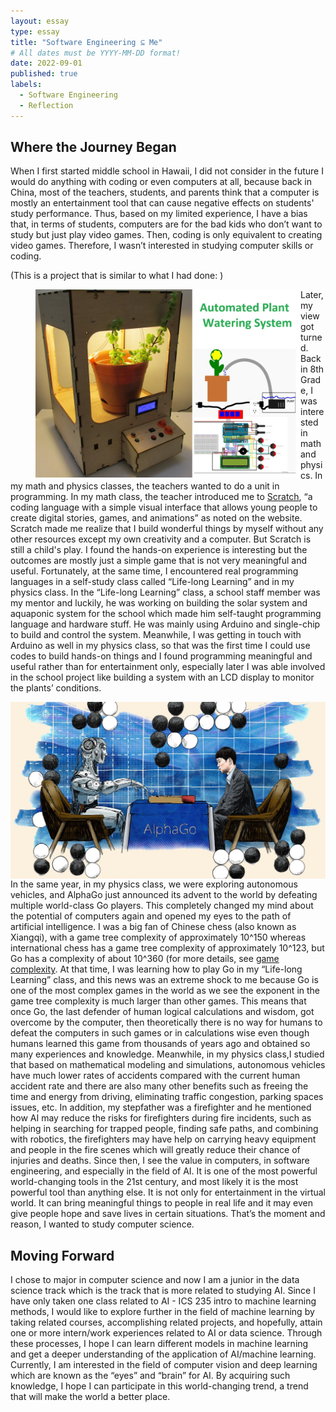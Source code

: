 ```yaml
---
layout: essay
type: essay
title: "Software Engineering ⊆ Me"
# All dates must be YYYY-MM-DD format!
date: 2022-09-01
published: true
labels:
  - Software Engineering
  - Reflection
---
```





## Where the Journey Began

When I first started middle school in Hawaii, I did not consider in the future I would do anything with coding or even computers at all, because back in China, most of the teachers, students, and parents think that a computer is mostly an entertainment tool that can cause negative effects on students' study performance. Thus, based on my limited experience, I have a bias that, in terms of students, computers are for the bad kids who don’t want to study but just play video games. Then, coding is only equivalent to creating video games. Therefore, I wasn’t interested in studying computer skills or coding.

(This is a project that is similar to what I had done: )

<figure>
  <img width="600px"
       align="left"
       class="rounded float-start pe-4"
       img src="../img/essays/arduino_project.png"/>
</figure>

Later, my view got turned. Back in 8th Grade, I was interested in math and physics. In my math and physics classes, the teachers wanted to do a unit in programming. In my math class, the teacher introduced me to [Scratch](https://scratch.mit.edu/about), “a coding language with a simple visual interface that allows young people to create digital stories, games, and animations” as noted on the website. Scratch made me realize that I build wonderful things by myself without any other resources except my own creativity and a computer. But Scratch is still a child's play. I found the hands-on experience is interesting but the outcomes are mostly just a simple game that is not very meaningful and useful. Fortunately, at the same time, I encountered real programming languages in a self-study class called “Life-long Learning” and in my physics class. In the “Life-long Learning” class, a school staff member was my mentor and luckily, he was working on building the solar system and aquaponic system for the school which made him self-taught programming language and hardware stuff. He was mainly using Arduino and single-chip to build and control the system. Meanwhile, I was getting in touch with Arduino as well in my physics class, so that was the first time I could use codes to build hands-on things and I found programming meaningful and useful rather than for entertainment only, especially later I was able involved in the school project like building a system with an LCD display to monitor the plants’ conditions. 

 <img width="700px" align="right" class="rounded float-start pe-4"  src="../img/essays/alpha_go.png">
 
In the same year, in my physics class, we were exploring autonomous vehicles, and AlphaGo just announced its advent to the world by defeating multiple world-class Go players. This completely changed my mind about the potential of computers again and opened my eyes to the path of artificial intelligence. I was a big fan of Chinese chess (also known as Xiangqi), with a game tree complexity of approximately 10^150 whereas international chess has a game tree complexity of approximately 10^123, but Go has a complexity of about 10^360 (for more details, see [game complexity](https://en.wikipedia.org/wiki/Game_complexity#Complexities_of_some_well-known_games). At that time, I was learning how to play Go in my “Life-long Learning” class, and this news was an extreme shock to me because Go is one of the most complex games in the world as we see the exponent in the game tree complexity is much larger than other games. This means that once Go, the last defender of human logical calculations and wisdom, got overcome by the computer, then theoretically there is no way for humans to defeat the computers in such games or in calculations wise even though humans learned this game from thousands of years ago and obtained so many experiences and knowledge. Meanwhile, in my physics class,I studied that based on mathematical modeling and simulations, autonomous vehicles have much lower rates of accidents compared with the current human accident rate and there are also many other benefits such as freeing the time and energy from driving, eliminating traffic congestion, parking spaces issues, etc. In addition, my stepfather was a firefighter and he mentioned how AI may reduce the risks for firefighters during fire incidents, such as helping in searching for trapped people, finding safe paths, and combining with robotics, the firefighters may have help on carrying heavy equipment and people in the fire scenes which will greatly reduce their chance of injuries and deaths. Since then, I see the value in computers, in software engineering, and especially in the field of AI. It is one of the most powerful world-changing tools in the 21st century, and most likely it is the most powerful tool than anything else. It is not only for entertainment in the virtual world. It can bring meaningful things to people in real life and it may even give people hope and save lives in certain situations. That’s the moment and reason, I wanted to study computer science.


## Moving Forward

I chose to major in computer science and now I am a junior in the data science track which is the track that is more related to studying AI. Since I have only taken one class related to AI - ICS 235 intro to machine learning methods, I would like to explore further in the field of machine learning by taking related courses, accomplishing related projects, and hopefully, attain one or more intern/work experiences related to AI or data science. Through these processes, I hope I can learn different models in machine learning and get a deeper understanding of the application of AI/machine learning. Currently, I am interested in the field of computer vision and deep learning which are known as the “eyes” and “brain” for AI. By acquiring such knowledge, I hope I can participate in this world-changing trend, a trend that will make the world a better place.

